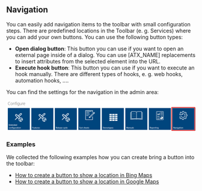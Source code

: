 ## Navigation

You can easily add navigation items to the toolbar with small configuration steps. There are predefined locations in the Toolbar (e. g. Services) where you can add your own buttons. You can use the following button types:

- **Open dialog button**: This button you can use if you want to open an external page inside of a dialog. You can use [ATX_NAME] replacements to insert attributes from the selected element into the URL.
- **Execute hook button**: This button you can use if you want to execute an hook manually. There are different types of hooks, e. g. web hooks, automation hooks, ....

You can find the settings for the navigation in the admin area:

![Admin area -> Navigation](./media/admin-navigation.png)

### Examples

We collected the following examples how you can create bring a button into the toolbar:

- [How to create a button to show a location in Bing Maps](../bingmaps)
- [How to create a button to show a location in Google Maps](../googlemaps)
